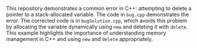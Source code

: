 This repository demonstrates a common error in C++: attempting to delete a pointer to a stack-allocated variable. The code in `bug.cpp` demonstrates the error. The corrected code is in `bugSolution.cpp`, which avoids this problem by allocating the variable dynamically using `new` and deleting it with `delete`.  This example highlights the importance of understanding memory management in C++ and using `new` and `delete` appropriately.